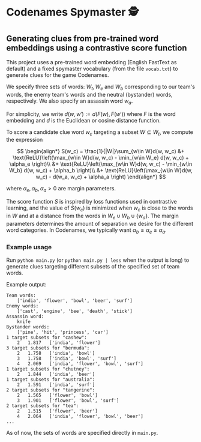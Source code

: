 # Codenames Spymaster 🕵️
## Generating clues from pre-trained word embeddings using a contrastive score function

This project uses a pre-trained word embedding (English FastText as default) and a fixed spymaster vocabulary (from the file `vocab.txt`) to generate clues for the game Codenames.

We specify three sets of words: $W_t, W_e$ and $W_b$ corresponding to our team's words, the enemy team's words and the neutral (bystander) words, respectively. We also specify an assassin word $w_a$.

For simplicity, we write $d(w, w') := d(F(w), F(w'))$ where $F$ is the word embedding and $d$ is the Euclidean or cosine distance function.

To score a candidate clue word $w_c$ targeting a subset $W\subseteq W_t$, we compute the expression

$$
\begin{align*}
S(w_c) = \frac{1}{|W|}\sum_{w\in W}d(w, w_c)
&+ \text{ReLU}\left(\max_{w\in W}d(w, w_c) - \min_{w\in W_e} d(w, w_c) + \alpha_e \right)\\
&+ \text{ReLU}\left(\max_{w\in W}d(w, w_c) - \min_{w\in W_b} d(w, w_c) + \alpha_b \right)\\
&+ \text{ReLU}\left(\max_{w\in W}d(w, w_c) - d(w_a, w_c) + \alpha_a \right)
\end{align*}
$$

where $\alpha_e, \alpha_b, \alpha_a>0$ are margin parameters.

The score function $S$ is inspired by loss functions used in contrastive learning, and the value of $S(w_c)$ is minimized when $w_c$ is close to the words in $W$ and at a distance from the words in $W_e\cup W_b\cup \{w_a\}$. The margin parameters determines the amount of separation we desire for the different word categories. In Codenames, we typically want $\alpha_b\leq\alpha_e\leq\alpha_a$.

### Example usage

Run `python main.py` (or `python main.py | less` when the output is long) to generate clues targeting different subsets of the specified set of team words.

Example output:

```
Team words:
	['india', 'flower', 'bowl', 'beer', 'surf']
Enemy words:
	['cast', 'engine', 'bee', 'death', 'stick']
Assassin word:
	knife
Bystander words:
	['pine', 'hit', 'princess', 'car']
1 target subsets for "cashew":
	2	1.817	['india', 'flower']
3 target subsets for "bermuda":
	2	1.758	['india', 'bowl']
	3	1.758	['india', 'bowl', 'surf']
	4	2.069	['india', 'flower', 'bowl', 'surf']
1 target subsets for "chutney":
	2	1.844	['india', 'beer']
1 target subsets for "australia":
	2	1.591	['india', 'surf']
2 target subsets for "tangerine":
	2	1.565	['flower', 'bowl']
	3	1.901	['flower', 'bowl', 'surf']
2 target subsets for "tea":
	2	1.515	['flower', 'beer']
	4	2.064	['india', 'flower', 'bowl', 'beer']
...
```

As of now, the sets of words are specified directly in `main.py`.
